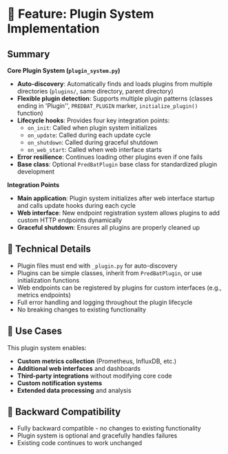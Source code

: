 # 🚀 Feature: Plugin System Implementation

## Summary

**Core Plugin System (`plugin_system.py`)**

- **Auto-discovery**: Automatically finds and loads plugins from multiple directories (`plugins/`, same directory, parent directory)
- **Flexible plugin detection**: Supports multiple plugin patterns (classes ending in 'Plugin'', `PREDBAT_PLUGIN` marker, `initialize_plugin()` function)
- **Lifecycle hooks**: Provides four key integration points:
    - `on_init`: Called when plugin system initializes
    - `on_update`: Called during each update cycle
    - `on_shutdown`: Called during graceful shutdown
    - `on_web_start`: Called when web interface starts
- **Error resilience**: Continues loading other plugins even if one fails
- **Base class**: Optional `PredBatPlugin` base class for standardized plugin development

**Integration Points**

- **Main application**: Plugin system initializes after web interface startup and calls update hooks during each cycle
- **Web interface**: New endpoint registration system allows plugins to add custom HTTP endpoints dynamically
- **Graceful shutdown**: Ensures all plugins are properly cleaned up

## 🔧 Technical Details

- Plugin files must end with `_plugin.py` for auto-discovery
- Plugins can be simple classes, inherit from `PredBatPlugin`, or use initialization functions
- Web endpoints can be registered by plugins for custom interfaces (e.g., metrics endpoints)
- Full error handling and logging throughout the plugin lifecycle
- No breaking changes to existing functionality

## 🎯 Use Cases

This plugin system enables:

- **Custom metrics collection** (Prometheus, InfluxDB, etc.)
- **Additional web interfaces** and dashboards
- **Third-party integrations** without modifying core code
- **Custom notification systems**
- **Extended data processing** and analysis

## 🧪 Backward Compatibility

- Fully backward compatible - no changes to existing functionality
- Plugin system is optional and gracefully handles failures
- Existing code continues to work unchanged

